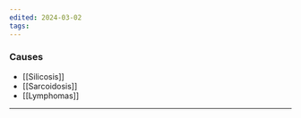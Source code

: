 ```yaml
---
edited: 2024-03-02
tags:
---
```

### Causes
- [[Silicosis]]
- [[Sarcoidosis]]
- [[Lymphomas]] 

---
